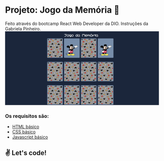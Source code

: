 # Projeto: Jogo da Memória :flower_playing_cards:

Feito através do bootcamp React Web Developer da DIO. Instruções da Gabriela Pinheiro.
![Print da tela](/img/screenshot.png)

### Os requisitos são:

* [HTML básico](https://www.w3schools.com/html/)
* [CSS básico](https://developer.mozilla.org/pt-BR/docs/Web/CSS)
* [Javascript básico](https://developer.mozilla.org/pt-BR/docs/Web/JavaScript)
 


## :v: Let's code!
